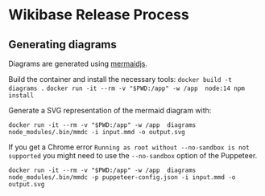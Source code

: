 # Wikibase Release Process

## Generating diagrams

Diagrams are generated using [mermaidjs](https://github.com/mermaid-js/mermaid).

Build the container and install the necessary tools:
`docker build -t diagrams .`
`docker run -it --rm -v "$PWD:/app" -w /app  node:14 npm install`

Generate a SVG representation of the mermaid diagram with:

`docker run -it --rm -v "$PWD:/app" -w /app  diagrams node_modules/.bin/mmdc -i input.mmd -o output.svg`

If you get a Chrome error `Running as root without --no-sandbox is not supported` you might need to use the `--no-sandbox` option of the Puppeteer.

`docker run -it --rm -v "$PWD:/app" -w /app  diagrams node_modules/.bin/mmdc -p puppeteer-config.json -i input.mmd -o output.svg`
